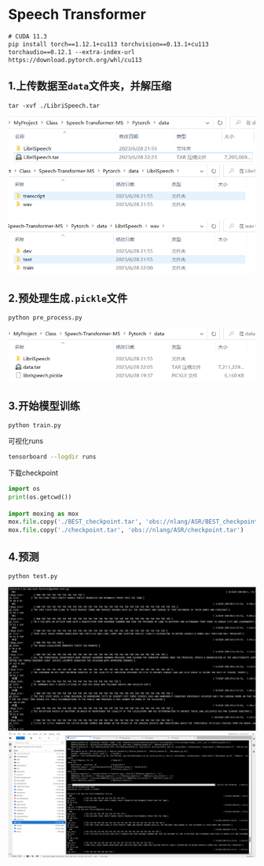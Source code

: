 # Speech Transformer

```shell
# CUDA 11.3
pip install torch==1.12.1+cu113 torchvision==0.13.1+cu113 torchaudio==0.12.1 --extra-index-url https://download.pytorch.org/whl/cu113
```

## 1.上传数据至`data`文件夹，并解压缩

```shell
tar -xvf ./LibriSpeech.tar
```

<img src="AssetMarkdown/image-20230628222412064.png" alt="image-20230628222412064" style="zoom:80%;" />

<img src="AssetMarkdown/image-20230628220655258.png" alt="image-20230628220655258" style="zoom:80%;" />

<img src="AssetMarkdown/image-20230628220703742.png" alt="image-20230628220703742" style="zoom:80%;" />

## 2.预处理生成`.pickle`文件

```shell
python pre_process.py 
```

<img src="AssetMarkdown/image-20230628220648158.png" alt="image-20230628220648158" style="zoom:80%;" />

## 3.开始模型训练

```shell
python train.py
```

可视化runs

```bash
tensorboard --logdir runs
```

下载checkpoint

```python
import os
print(os.getcwd())

import moxing as mox
mox.file.copy('./BEST_checkpoint.tar', 'obs://nlang/ASR/BEST_checkpoint.tar')
mox.file.copy('./checkpoint.tar', 'obs://nlang/ASR/checkpoint.tar')
```



## 4.预测

```bash
python test.py
```

<img src="AssetMarkdown/image-20230629033053017.png" alt="image-20230629033053017" style="zoom:80%;" />

<img src="AssetMarkdown/image-20230630032528209.png" alt="image-20230630032528209" style="zoom:80%;" />
